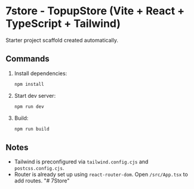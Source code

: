 # 7store - TopupStore (Vite + React + TypeScript + Tailwind)

Starter project scaffold created automatically.

## Commands

1. Install dependencies:
   ```bash
   npm install
   ```
2. Start dev server:
   ```bash
   npm run dev
   ```
3. Build:
   ```bash
   npm run build
   ```

## Notes
- Tailwind is preconfigured via `tailwind.config.cjs` and `postcss.config.cjs`.
- Router is already set up using `react-router-dom`. Open `/src/App.tsx` to add routes.
"# 7Store" 
